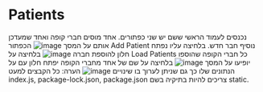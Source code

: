 # Patients
נכנסים לעמוד הראשי ששם יש שני כפתורים. אחד מוסים חברי קופה ואחד שמעדכן אותם על המסך
![image](https://user-images.githubusercontent.com/99605353/197400871-831447c4-8931-4661-bc1f-0f21f9308b24.png)
הכפתור Add Patient נוסיף חבר חדש. בלחיצה עליו נפתח חלון להוספת חברה
![image](https://user-images.githubusercontent.com/99605353/197400958-d75dd4f4-c42b-4bd0-815d-87e8da269244.png)
בלחיצה על Load Patients כל חברי הקופה שהוספו יופיעו על המסך
![image](https://user-images.githubusercontent.com/99605353/197401041-ba68037f-710b-45d5-8eb4-439d77fa9785.png)
בלחיצה על שם של אחד מחברי הקופה יפתח חלון עם על הנתונים שלו כך גם שניתן לערוך בו שינויים
![image](https://user-images.githubusercontent.com/99605353/197647659-8ab99044-4c1a-41f9-872c-ac32aa4c5e78.png)
הערה: כל הקבצים למעט index.js, package-lock.json, package.json צריכים להיות בתיקיה בשם static.

